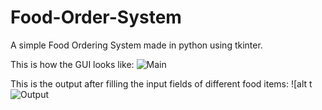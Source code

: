 # Food-Order-System
A simple Food Ordering System made in python using tkinter.

This is how the GUI looks like:
![Main](https://user-images.githubusercontent.com/55328883/152920719-54e72079-fd1d-4215-9606-58a8e07f987a.png)


This is the output after filling the input fields of different food items:
![alt t![Output](https://user-images.githubusercontent.com/55328883/152920725-d7fea9df-ad1f-4970-ac26-8922fb504712.png)

